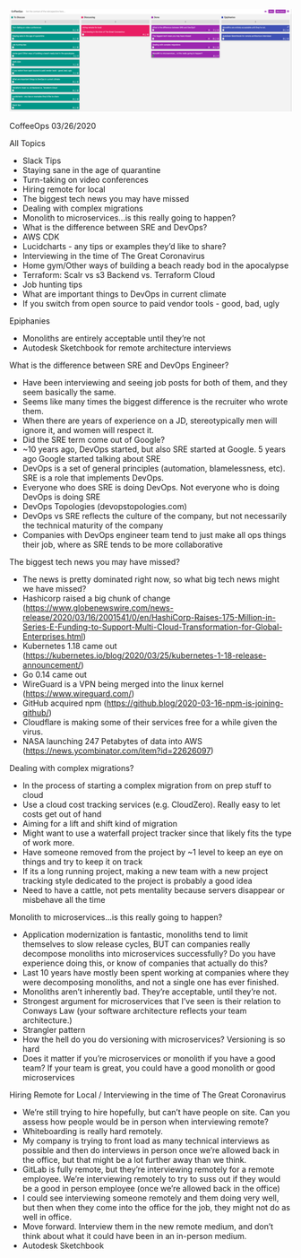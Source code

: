 ![Our Board](images/2020.03.26.png)

CoffeeOps 03/26/2020

All Topics
- Slack Tips
- Staying sane in the age of quarantine
- Turn-taking on video conferences
- Hiring remote for local
- The biggest tech news you may have missed
- Dealing with complex migrations
- Monolith to microservices…is this really going to happen?
- What is the difference between SRE and DevOps?
- AWS CDK
- Lucidcharts - any tips or examples they’d like to share?
- Interviewing in the time of The Great Coronavirus
- Home gym/Other ways of building a beach ready bod in the apocalypse
- Terraform: Scalr vs s3 Backend vs. Terraform Cloud
- Job hunting tips
- What are important things to DevOps in current climate
- If you switch from open source to paid vendor tools - good, bad, ugly

Epiphanies
- Monoliths are entirely acceptable until they’re not
- Autodesk Sketchbook for remote architecture interviews


What is the difference between SRE and DevOps Engineer?
- Have been interviewing and seeing job posts for both of them, and they seem basically the same.
- Seems like many times the biggest difference is the recruiter who wrote them.
- When there are years of experience on a JD, stereotypically men will ignore it, and women will respect it.
- Did the SRE term come out of Google?
- ~10 years ago, DevOps started, but also SRE started at Google. 5 years ago Google started talking about SRE
- DevOps is a set of general principles (automation, blamelessness, etc). SRE is a role that implements DevOps.
- Everyone who does SRE is doing DevOps. Not everyone who is doing DevOps is doing SRE
- DevOps Topologies (devopstopologies.com)
- DevOps vs SRE reflects the culture of the company, but not necessarily the technical maturity of the company
- Companies with DevOps engineer team tend to just make all ops things their job, where as SRE tends to be more collaborative

The biggest tech news you may have missed?
- The news is pretty dominated right now, so what big tech news might we have missed?
- Hashicorp raised a big chunk of change (https://www.globenewswire.com/news-release/2020/03/16/2001541/0/en/HashiCorp-Raises-175-Million-in-Series-E-Funding-to-Support-Multi-Cloud-Transformation-for-Global-Enterprises.html)
- Kubernetes 1.18 came out (https://kubernetes.io/blog/2020/03/25/kubernetes-1-18-release-announcement/)
- Go 0.14 came out
- WireGuard is a VPN being merged into the linux kernel (https://www.wireguard.com/)
- GitHub acquired npm (https://github.blog/2020-03-16-npm-is-joining-github/)
- Cloudflare is making some of their services free for a while given the virus.
- NASA launching 247 Petabytes of data into AWS (https://news.ycombinator.com/item?id=22626097)

Dealing with complex migrations?
- In the process of starting a complex migration from on prep stuff to cloud
- Use a cloud cost tracking services (e.g. CloudZero). Really easy to let costs get out of hand
- Aiming for a lift and shift kind of migration
- Might want to use a waterfall project tracker since that likely fits the type of work more.
- Have someone removed from the project by ~1 level to keep an eye on things and try to keep it on track
- If its a long running project, making a new team with a new project tracking style dedicated to the project is probably a good idea
- Need to have a cattle, not pets mentality because servers disappear or misbehave all the time

Monolith to microservices…is this really going to happen?
- Application modernization is fantastic, monoliths tend to limit themselves to slow release cycles, BUT can companies really decompose monoliths into microservices successfully? Do you have experience doing this, or know of companies that actually do this?
- Last 10 years have mostly been spent working at companies where they were decomposing monoliths, and not a single one has ever finished.
- Monoliths aren’t inherently bad. They’re acceptable, until they’re not.
- Strongest argument for microservices that I’ve seen is their relation to Conways Law (your software architecture reflects your team architecture.)
- Strangler pattern
- How the hell do you do versioning with microservices? Versioning is so hard
- Does it matter if you’re microservices or monolith if you have a good team? If your team is great, you could have a good monolith or good microservices

Hiring Remote for Local / Interviewing in the time of The Great Coronavirus
- We’re still trying to hire hopefully, but can’t have people on site. Can you assess how people would be in person when interviewing remote?
- Whiteboarding is really hard remotely.
- My company is trying to front load as many technical interviews as possible and then do interviews in person once we’re allowed back in the office, but that might be a lot further away than we think.
- GitLab is fully remote, but they’re interviewing remotely for a remote employee. We’re interviewing remotely to try to suss out if they would be a good in person employee (once we’re allowed back in the office)
- I could see interviewing someone remotely and them doing very well, but then when they come into the office for the job, they might not do as well in office.
- Move forward. Interview them in the new remote medium, and don’t think about what it could have been in an in-person medium.
- Autodesk Sketchbook